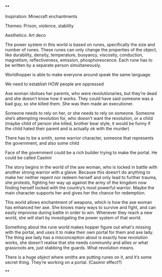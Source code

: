 **

Inspiration: Minecraft enchantments

Themes: Prison, violence, stability

Aesthetics: Art deco

  

The power system in this world is based on runes, specifically the size and number of runes. These runes can only change the properties of the object, like durability, density, temperature, buoyancy, viscosity, conduction, magnetism, reflectiveness, emission, phosphorescence. Each rune has to be written by a separate person simultaneously.

  

Worldhopper is able to make everyone around speak the same language.

  

We need to establish HOW people are oppressed

  

Axe woman idolises her parents, who were revolutionaries, but they’re dead and she doesn’t know how it works. They could have said someone was a bad guy, so she killed them. She was then made an executioner. 

  

Someone needs to rely on her, or she needs to rely on someone. Someone she’s attempting revolution for, who doesn’t want the revolution, or a child (maybe child of person she killed, brother bear style, it would be funny if the child hated their parent and is actually ok with the murder)

  

There has to be a smith, some warrior character, someone that represents the government, and also some child

  

Face of the government could be a rich builder trying to make the portal. He could be called Casimir

  

The story begins in the world of the axe woman, who is locked in battle with another strong warrior with a glaive. Because this doesn’t do anything to make her neither repent nor redeem herself and only lead to further trauma, she protests, fighting her way up against the army of the kingdom now finding herself locked with the country’s most powerful warrior. Maybe the main character supports her and gives her the chance for redemption.

  

This world allows enchantment of weapons, which is how the axe woman has enhanced her axe. She knows many ways to survive and fight, and can easily improvise during battle in order to win. Whenever they reach a new world, she will start by investigating the power system of that world.

Something about the rune world makes hopper figure out what's missing with the portal, and uses it to make their own portal for them and axe lady. The thing axe lady has a misconception about is exactly how revolution works, she doesn’t realise that she needs community and allies or what grassroots are, just stabbing the guards. What revolution means.

  

There is a huge object where smiths are putting runes on it, and it’s some secret thing. They’re working on a portal. (Casimir effect?)

**